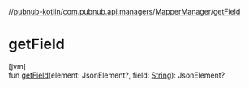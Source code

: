 //[pubnub-kotlin](../../../index.md)/[com.pubnub.api.managers](../index.md)/[MapperManager](index.md)/[getField](get-field.md)

# getField

[jvm]\
fun [getField](get-field.md)(element: JsonElement?, field: [String](https://kotlinlang.org/api/latest/jvm/stdlib/kotlin/-string/index.html)): JsonElement?
